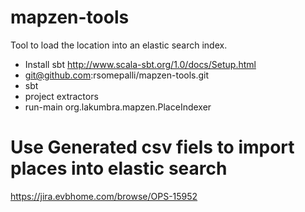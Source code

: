 # mapzen-tools

Tool to load the location into an elastic search index.

- Install sbt http://www.scala-sbt.org/1.0/docs/Setup.html
- git@github.com:rsomepalli/mapzen-tools.git
- sbt
- project extractors
- run-main org.lakumbra.mapzen.PlaceIndexer

# Use Generated csv fiels to import places into elastic search
https://jira.evbhome.com/browse/OPS-15952
